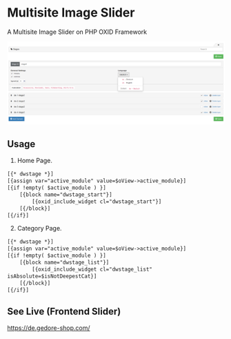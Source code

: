 # Multisite Image Slider
A Multisite Image Slider on PHP OXID Framework

![Alt text](pictures/backend/03.PNG?raw=true "Multisite Image Slider")

## Usage
1. Home Page.

```
[{* dwstage *}]
[{assign var="active_module" value=$oView->active_module}]
[{if !empty( $active_module ) }]
    [{block name="dwstage_start"}]
        [{oxid_include_widget cl="dwstage_start"}]
    [{/block}]
[{/if}]
```

2. Category Page.

```
[{* dwstage *}]
[{assign var="active_module" value=$oView->active_module}]
[{if !empty( $active_module ) }]
    [{block name="dwstage_list"}]
        [{oxid_include_widget cl="dwstage_list" isAbsolute=$isNotDeepestCat}]
    [{/block}]
[{/if}]
```

## See Live (Frontend Slider)
https://de.gedore-shop.com/
